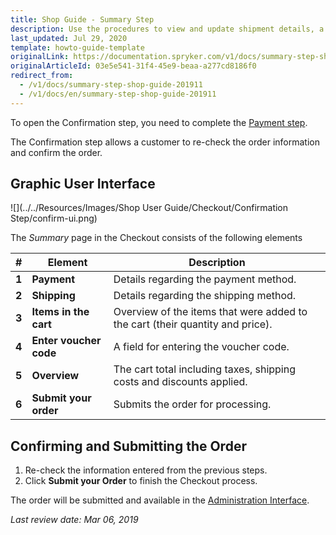 ```yaml
---
title: Shop Guide - Summary Step
description: Use the procedures to view and update shipment details, a payment method or billing address, and place the order in the Storefront.
last_updated: Jul 29, 2020
template: howto-guide-template
originalLink: https://documentation.spryker.com/v1/docs/summary-step-shop-guide-201911
originalArticleId: 03e5e541-31f4-45e9-beaa-a277cd8186f0
redirect_from:
  - /v1/docs/summary-step-shop-guide-201911
  - /v1/docs/en/summary-step-shop-guide-201911
---
```




To open the Confirmation step, you need to complete the [Payment step](https://documentation.spryker.com/v1/docs/payment-step-shop-guide.htm).

The Confirmation step allows a customer to re-check the order information and confirm the order.

## Graphic User Interface

![](../../Resources/Images/Shop User Guide/Checkout/Confirmation Step/confirm-ui.png)

The *Summary* page in the Checkout consists of the following elements

| # | Element | Description |
|---|---|---|
|  **1** |  **Payment** | Details regarding the payment method. |
|  **2** |  **Shipping** | Details regarding the shipping method. |
|  **3** |  **Items in the cart** | Overview of the items that were added to the cart (their quantity and price). |
|  **4** |  **Enter voucher code** | A field for entering the voucher code. |
|  **5** |  **Overview** | The cart total including taxes, shipping costs and discounts applied. |
|  **6** |  **Submit your order** | Submits the order for processing. |

## Confirming and Submitting the Order

1. Re-check the information entered from the previous steps.
2. Click **Submit your Order** to finish the Checkout process.

The order will be submitted and available in the [Administration Interface](https://documentation.spryker.com/v1/docs/orders.htm).

*Last review date: Mar 06, 2019*

